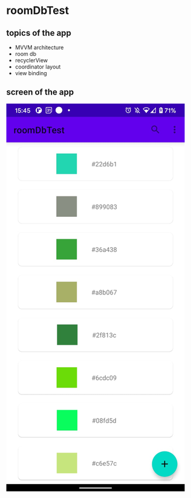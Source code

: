 # roomDbTest

## topics of the app
- MVVM architecture
- room db
- recyclerView
- coordinator layout
- view binding

## screen of the app
![img](screen.jpeg)